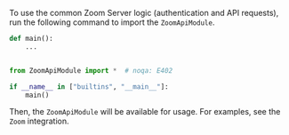To use the common Zoom Server logic (authentication and API requests), run the following command to import the `ZoomApiModule`.

```python
def main():
    ...


from ZoomApiModule import *  # noqa: E402

if __name__ in ["builtins", "__main__"]:
    main()
```

Then, the `ZoomApiModule` will be available for usage. For examples, see the `Zoom` integration.